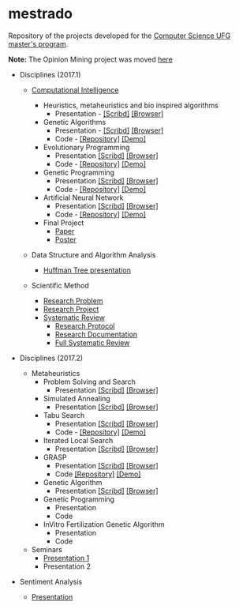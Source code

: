 # mestrado
Repository of the projects developed for the [Computer Science UFG master's program](http://www.inf.ufg.br/mestrado/).

**Note:** The Opinion Mining project was moved [here](https://github.com/airtonbjunior/opinionMining)

* Disciplines (2017.1)
  * [Computational Intelligence](https://airtonbjunior.github.io/mestrado/computational-intelligence/)
    * Heuristics, metaheuristics and bio inspired algorithms 
      * Presentation - [[Scribd]](https://pt.scribd.com/document/342446728/Heuristicas-metaheuristicas-e-algoritmos-bio-inspirados) [[Browser]](https://airtonbjunior.github.io/mestrado/computational-intelligence/heuristics-metaheuristcs/IC_1.pdf)
    * Genetic Algorithms
      * Presentation - [[Scribd]](https://pt.scribd.com/document/343821183/Algoritmos-Geneticos) [[Browser]](https://airtonbjunior.github.io/mestrado/computational-intelligence/genetic-algorithms/presentation/IC_2.pdf)
      * Code - [[Repository]](https://github.com/airtonbjunior/mestrado/tree/master/computational-intelligence/genetic-algorithms/project) [[Demo]](https://airtonbjunior.github.io/mestrado/computational-intelligence/genetic-algorithms/project/)
    * Evolutionary Programming
      * Presentation [[Scribd]](https://www.scribd.com/document/345661995/Programacao-Evolutiva) [[Browser]](https://airtonbjunior.github.io/mestrado/computational-intelligence/evolutionary-programming/presentation/IC_3.pdf)
      * Code - [[Repository]](https://github.com/airtonbjunior/mestrado/tree/master/computational-intelligence/evolutionary-programming/project) [[Demo]](https://airtonbjunior.github.io/mestrado/computational-intelligence/evolutionary-programming/project/)
    * Genetic Programming
      * Presentation [[Scribd]](https://pt.scribd.com/document/346717611/Programacao-Genetica) [[Browser]](https://airtonbjunior.github.io/mestrado/computational-intelligence/genetic-programming/presentation/IC_4.pdf)
      * Code - [[Repository]](https://github.com/airtonbjunior/mestrado/tree/master/computational-intelligence/genetic-programming/project) [[Demo]](https://airtonbjunior.github.io/mestrado/computational-intelligence/genetic-programming/project/)
    * Artificial Neural Network
      * Presentation [[Scribd]](https://pt.scribd.com/document/349050954/Redes-Neurais-Artificiais) [[Browser]](https://airtonbjunior.github.io/mestrado/computational-intelligence/neural-networks/presentation/IC_5.pdf)
      * Code - [[Repository]](https://github.com/airtonbjunior/mestrado/tree/master/computational-intelligence/neural-networks/project) [[Demo]](https://airtonbjunior.github.io/mestrado/computational-intelligence/neural-networks/project/)
     * Final Project
       * [Paper](https://airtonbjunior.github.io/mestrado/computational-intelligence/final-project/article/main.pdf)
       * [Poster](https://airtonbjunior.github.io/mestrado/computational-intelligence/final-project/poster/PosterIA.pdf)
 
  * Data Structure and Algorithm Analysis
    * [Huffman Tree presentation](https://airtonbjunior.github.io/mestrado/analysis-algorithms/presentation/huffman-tree.pdf)
  
  * Scientific Method
    * [Research Problem](https://airtonbjunior.github.io/mestrado/sentiment-analysis/articles/survey-scientific-method/problema.pdf)
    * [Research Project](https://airtonbjunior.github.io/mestrado/sentiment-analysis/articles/research-project/projeto.pdf)
    * [Systematic Review](https://github.com/airtonbjunior/mestrado/tree/master/sentiment-analysis/articles/systematic%20review)
      * [Research Protocol](https://airtonbjunior.github.io/mestrado/sentiment-analysis/articles/systematic%20review/research-protocol/protocolo.pdf)
      * [Research Documentation](https://airtonbjunior.github.io/mestrado/sentiment-analysis/articles/systematic%20review/research-documentation/docfontes.pdf)
      * [Full Systematic Review](https://airtonbjunior.github.io/mestrado/sentiment-analysis/articles/systematic%20review/systematic-review-full/main.pdf)

* Disciplines (2017.2)
  * Metaheuristics
    * Problem Solving and Search
      * Presentation [[Scribd]](https://pt.scribd.com/document/358391778/Algoritmos-de-busca-com-e-sem-informacao) [[Browser]](https://airtonbjunior.github.io/mestrado/metaheuristics/problem-solving-search/presentation/MH_1.pdf)
    * Simulated Annealing
      * Presentation [[Scribd]](https://pt.scribd.com/document/358391779/Simulated-Annealing-Tempera-Simulada) [[Browser]](https://airtonbjunior.github.io/mestrado/metaheuristics/simulated-annealing/presentation/MH_2.pdf)
    * Tabu Search
      * Presentation [[Scribd]](https://pt.scribd.com/document/358725373/Busca-Tabu) [[Browser]](https://airtonbjunior.github.io/mestrado/metaheuristics/tabu-search/presentation/MH_3.pdf)
      * Code - [[Repository]](https://github.com/airtonbjunior/mestrado/tree/master/metaheuristics/tabu-search/project) [[Demo]](https://airtonbjunior.github.io/mestrado/metaheuristics/tabu-search/project/)
    * Iterated Local Search
      * Presentation [[Scribd]](https://www.scribd.com/document/359760390/Iterated-Local-Search) [[Browser]](https://airtonbjunior.github.io/mestrado/metaheuristics/iterated-local-search/presentation/MH_4.pdf)
    * GRASP
      * Presentation [[Scribd]](https://pt.scribd.com/document/361205206/GRASP) [[Browser]](https://airtonbjunior.github.io/mestrado/metaheuristics/grasp/presentation/MH_5.pdf)
      * Code [[Repository]](https://github.com/airtonbjunior/mestrado/tree/master/metaheuristics/grasp/project) [[Demo]](https://airtonbjunior.github.io/mestrado/metaheuristics/grasp/project/)
    * Genetic Algorithm
      * Presentation [[Scribd]](https://pt.scribd.com/document/343821183/Algoritmos-Geneticos) [[Browser]](https://airtonbjunior.github.io/mestrado/metaheuristics/genetic-algorithm/presentation/MH_6.pdf)
    * Genetic Programming
      * Presentation
      * Code
    * InVitro Fertilization Genetic Algorithm
      * Presentation
      * Code
  * Seminars
    * [Presentation 1](https://airtonbjunior.github.io/mestrado/seminars/presentations/1/SeminariosAirton.pdf)
    * Presentation 2
  
* Sentiment Analysis
  * [Presentation](https://airtonbjunior.github.io/mestrado/sentiment-analysis/presentation/project-presentation.pdf)

